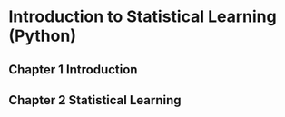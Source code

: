 # Introduction to Statistical Learning (Python)

## Chapter 1 Introduction

## Chapter 2 Statistical Learning

